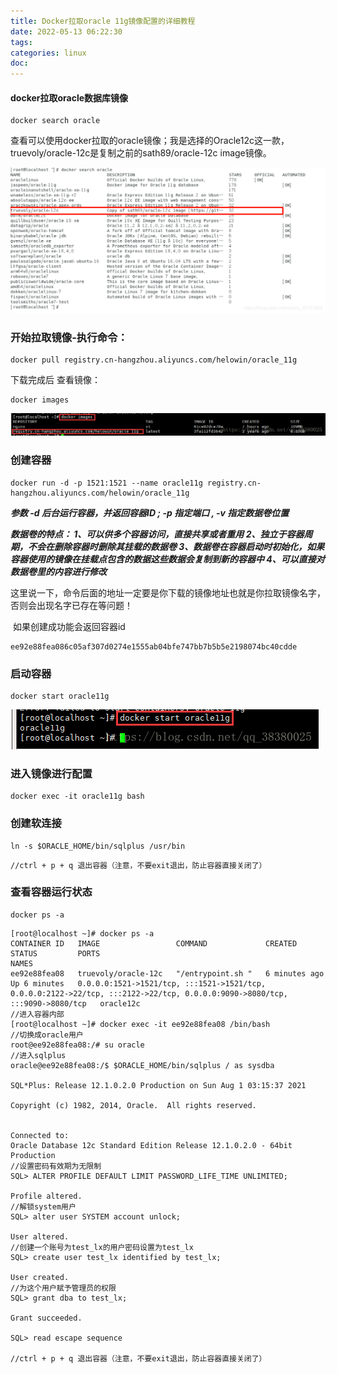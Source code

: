 ```yaml
---
title: Docker拉取oracle 11g镜像配置的详细教程
date: 2022-05-13 06:22:30
tags:
categories: linux
doc:
---
```


#### docker拉取oracle数据库镜像

```
docker search oracle
```

查看可以使用docker拉取的oracle镜像；我是选择的Oracle12c这一款，truevoly/oracle-12c是复制之前的sath89/oracle-12c image镜像。

![在这里插入图片描述](/images/javawz/5a025e6dda1a45f79592f8b8575a17c7.png)

### 开始拉取镜像-执行命令：

```
docker pull registry.cn-hangzhou.aliyuncs.com/helowin/oracle_11g
```

下载完成后 查看镜像：

```
docker images
```

![img](/images/javawz/2021091810223023.png)





### 创建容器

```
docker run -d -p 1521:1521 --name oracle11g registry.cn-hangzhou.aliyuncs.com/helowin/oracle_11g
```

***参数 -d 后台运行容器，并返回容器ID ; -p 指定端口 , -v 指定数据卷位置*** 

***数据卷的特点：
 1、可以供多个容器访问，直接共享或者重用
 2、独立于容器周期，不会在删除容器时删除其挂载的数据卷
 3、数据卷在容器启动时初始化，如果容器使用的镜像在挂载点包含的数据这些数据会复制到新的容器中
 4、可以直接对数据卷里的内容进行修改***



这里说一下，命令后面的地址一定要是你下载的镜像地址也就是你拉取镜像名字，否则会出现名字已存在等问题！

​    如果创建成功能会返回容器id

```
ee92e88fea086c05af307d0274e1555ab04bfe747bb7b5b5e2198074bc40cdde
```



### 启动容器

```
docker start oracle11g
```

![img](/images/javawz/2021091810223024.png)

### 进入镜像进行配置

```
docker exec -it oracle11g bash
```



### 创建软连接

```
ln -s $ORACLE_HOME/bin/sqlplus /usr/bin
```



```
//ctrl + p + q 退出容器（注意，不要exit退出，防止容器直接关闭了）
```



### 查看容器运行状态

```
docker ps -a
```





```
[root@localhost ~]# docker ps -a
CONTAINER ID   IMAGE                 COMMAND             CREATED         STATUS         PORTS                                                                                                                         NAMES
ee92e88fea08   truevoly/oracle-12c   "/entrypoint.sh "   6 minutes ago   Up 6 minutes   0.0.0.0:1521->1521/tcp, :::1521->1521/tcp, 0.0.0.0:2122->22/tcp, :::2122->22/tcp, 0.0.0.0:9090->8080/tcp, :::9090->8080/tcp   oracle12c
//进入容器内部
[root@localhost ~]# docker exec -it ee92e88fea08 /bin/bash
//切换成oracle用户
root@ee92e88fea08:/# su oracle
//进入sqlplus
oracle@ee92e88fea08:/$ $ORACLE_HOME/bin/sqlplus / as sysdba

SQL*Plus: Release 12.1.0.2.0 Production on Sun Aug 1 03:15:37 2021

Copyright (c) 1982, 2014, Oracle.  All rights reserved.


Connected to:
Oracle Database 12c Standard Edition Release 12.1.0.2.0 - 64bit Production
//设置密码有效期为无限制
SQL> ALTER PROFILE DEFAULT LIMIT PASSWORD_LIFE_TIME UNLIMITED;

Profile altered.
//解锁system用户
SQL> alter user SYSTEM account unlock;

User altered.
//创建一个账号为test_lx的用户密码设置为test_lx
SQL> create user test_lx identified by test_lx;     

User created.
//为这个用户赋予管理员的权限
SQL> grant dba to test_lx;

Grant succeeded.

SQL> read escape sequence

//ctrl + p + q 退出容器（注意，不要exit退出，防止容器直接关闭了）
```

